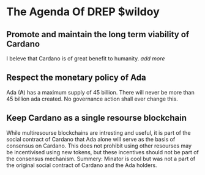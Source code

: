 # The Agenda Of DREP $wildoy

## Promote and maintain the long term viability of Cardano 
I beleve that Cardano is of great benefit to humanity. *add more*

## Respect the monetary policy of Ada
Ada (₳) has a maximum supply of 45 billion. There will never be more than 45 billion ada created. No governance action shall ever change this. 

## Keep Cardano as a single resourse blockchain
While multiresourse blockchains are intresting and useful, it is part of the social contract of Cardano that Ada alone will serve as the basis of consensus on Cardano. This does not prohibit using other resourses may be incentivised using new tokens, but these incentives should not be part of the consensus mechanism. Summery: Minator is cool but was not a part of the original social contract of Cardano and the Ada holders. 